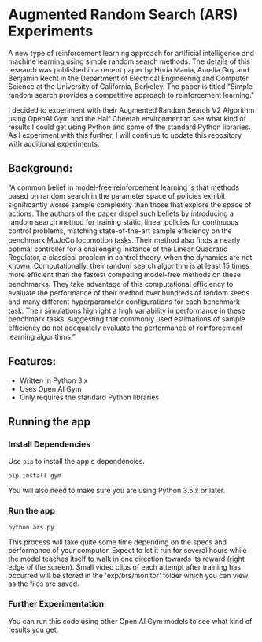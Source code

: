 # Augmented Random Search (ARS) Experiments

A new type of reinforcement learning approach for artificial intelligence and machine learning using simple random search methods. The details of this research was published in a recent paper by Horia Mania, Aurelia Guy and Benjamin Recht in the Department of Electrical Engineering and Computer Science at the University of California, Berkeley. The paper is titled "Simple random search provides a competitive approach to reinforcement learning."

I decided to experiment with their Augmented Random Search V2 Algorithm using OpenAI Gym and the Half Cheetah environment to see what kind of results I could get using Python and some of the standard Python libraries. As I experiment with this further, I will continue to update this repository with additional experiments.

## Background:

“A common belief in model-free reinforcement learning is that methods based on random search in the parameter space of policies exhibit signiﬁcantly worse sample complexity than those that explore the space of actions. The authors of the paper dispel such beliefs by introducing a random search method for training static, linear policies for continuous control problems, matching state-of-the-art sample eﬃciency on the benchmark MuJoCo locomotion tasks. Their method also ﬁnds a nearly optimal controller for a challenging instance of the Linear Quadratic Regulator, a classical problem in control theory, when the dynamics are not known. Computationally, their random search algorithm is at least 15 times more eﬃcient than the fastest competing model-free methods on these benchmarks. They take advantage of this computational eﬃciency to evaluate the performance of their method over hundreds of random seeds and many diﬀerent hyperparameter conﬁgurations for each benchmark task. Their simulations highlight a high variability in performance in these benchmark tasks, suggesting that commonly used estimations of sample eﬃciency do not adequately evaluate the performance of reinforcement learning algorithms.”

## Features:

* Written in Python 3.x
* Uses Open AI Gym
* Only requires the standard Python libraries

## Running the app

### Install Dependencies

Use `pip` to install the app's dependencies.

    pip install gym

You will also need to make sure you are using Python 3.5.x or later.

### Run the app

    python ars.py

This process will take quite some time depending on the specs and performance of your computer. Expect to let it run for several hours while the model teaches itself to walk in one direction towards its reward (right edge of the screen). Small video clips of each attempt after training has occurred will be stored in the 'exp/brs/monitor' folder which you can view as the files are saved.

### Further Experimentation

You can run this code using other Open AI Gym models to see what kind of results you get.
